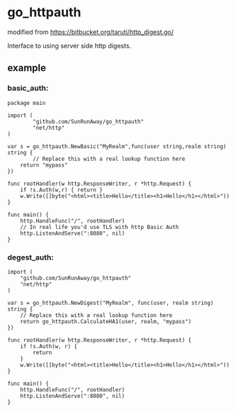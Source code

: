 go_httpauth
=============

modified from https://bitbucket.org/taruti/http_digest.go/

Interface to using server side http digests.

example
-------

### basic_auth:

    package main

    import (
            "github.com/SunRunAway/go_httpauth"
            "net/http"
    )

    var s = go_httpauth.NewBasic("MyRealm",func(user string,realm string) string {
            // Replace this with a real lookup function here
        return "mypass"
    })

    func rootHandler(w http.ResponseWriter, r *http.Request) {
        if !s.Auth(w,r) { return }
        w.Write([]byte("<html><title>Hello</title><h1>Hello</h1></html>"))
    }

    func main() {
        http.HandleFunc("/", rootHandler)
        // In real life you'd use TLS with http Basic Auth
        http.ListenAndServe(":8080", nil)
    }

### degest_auth:

    import (
        "github.com/SunRunAway/go_httpauth"
        "net/http"
    )

    var s = go_httpauth.NewDigest("MyRealm", func(user, realm string) string {
        // Replace this with a real lookup function here
        return go_httpauth.CalculateHA1(user, realm, "mypass")
    })

    func rootHandler(w http.ResponseWriter, r *http.Request) {
        if !s.Auth(w, r) {
            return
        }
        w.Write([]byte("<html><title>Hello</title><h1>Hello</h1></html>"))
    }

    func main() {
        http.HandleFunc("/", rootHandler)
        http.ListenAndServe(":8080", nil)
    }


